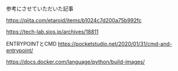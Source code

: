 





参考にさせていただいた記事

https://qiita.com/etaroid/items/b1024c7d200a75b992fc

https://tech-lab.sios.jp/archives/18811

ENTRYPOINTとCMD
https://pocketstudio.net/2020/01/31/cmd-and-entrypoint/

https://docs.docker.com/language/python/build-images/